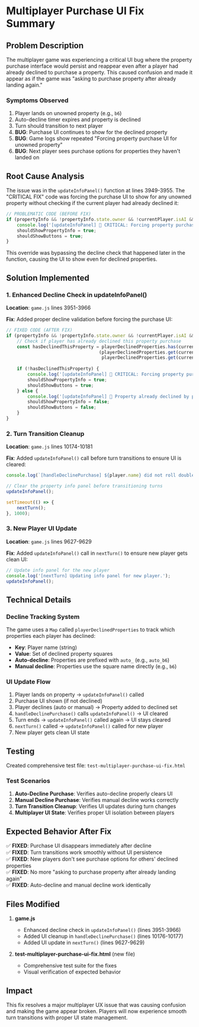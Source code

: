 # Multiplayer Purchase UI Fix Summary

## Problem Description

The multiplayer game was experiencing a critical UI bug where the property purchase interface would persist and reappear even after a player had already declined to purchase a property. This caused confusion and made it appear as if the game was "asking to purchase property after already landing again."

### Symptoms Observed

1. Player lands on unowned property (e.g., `b6`)
2. Auto-decline timer expires and property is declined
3. Turn should transition to next player
4. **BUG**: Purchase UI continues to show for the declined property
5. **BUG**: Game logs show repeated "Forcing property purchase UI for unowned property"
6. **BUG**: Next player sees purchase options for properties they haven't landed on

## Root Cause Analysis

The issue was in the `updateInfoPanel()` function at lines 3949-3955. The "CRITICAL FIX" code was forcing the purchase UI to show for any unowned property without checking if the current player had already declined it:

```javascript
// PROBLEMATIC CODE (BEFORE FIX)
if (propertyInfo && !propertyInfo.state.owner && !currentPlayer.isAI && isMyTurn) {
    console.log('[updateInfoPanel] 🚨 CRITICAL: Forcing property purchase UI for unowned property');
    shouldShowPropertyInfo = true;
    shouldShowButtons = true;
}
```

This override was bypassing the decline check that happened later in the function, causing the UI to show even for declined properties.

## Solution Implemented

### 1. Enhanced Decline Check in updateInfoPanel()

**Location**: `game.js` lines 3951-3966

**Fix**: Added proper decline validation before forcing the purchase UI:

```javascript
// FIXED CODE (AFTER FIX)
if (propertyInfo && !propertyInfo.state.owner && !currentPlayer.isAI && isMyTurn) {
    // Check if player has already declined this property purchase
    const hasDeclinedThisProperty = playerDeclinedProperties.has(currentPlayer.name) && 
                                   (playerDeclinedProperties.get(currentPlayer.name).has(propertyInfo.square) ||
                                    playerDeclinedProperties.get(currentPlayer.name).has(`auto_${propertyInfo.square}`));
    
    if (!hasDeclinedThisProperty) {
        console.log('[updateInfoPanel] 🚨 CRITICAL: Forcing property purchase UI for unowned property');
        shouldShowPropertyInfo = true;
        shouldShowButtons = true;
    } else {
        console.log('[updateInfoPanel] 🚫 Property already declined by player - not showing purchase UI');
        shouldShowPropertyInfo = false;
        shouldShowButtons = false;
    }
}
```

### 2. Turn Transition Cleanup

**Location**: `game.js` lines 10174-10181

**Fix**: Added `updateInfoPanel()` call before turn transitions to ensure UI is cleared:

```javascript
console.log(`[handleDeclinePurchase] ${player.name} did not roll doubles. Turn ends. Calling nextTurn().`);

// Clear the property info panel before transitioning turns
updateInfoPanel();

setTimeout(() => {
    nextTurn();
}, 1000);
```

### 3. New Player UI Update

**Location**: `game.js` lines 9627-9629

**Fix**: Added `updateInfoPanel()` call in `nextTurn()` to ensure new player gets clean UI:

```javascript
// Update info panel for the new player
console.log('[nextTurn] Updating info panel for new player.');
updateInfoPanel();
```

## Technical Details

### Decline Tracking System

The game uses a `Map` called `playerDeclinedProperties` to track which properties each player has declined:

- **Key**: Player name (string)
- **Value**: Set of declined property squares
- **Auto-decline**: Properties are prefixed with `auto_` (e.g., `auto_b6`)
- **Manual decline**: Properties use the square name directly (e.g., `b6`)

### UI Update Flow

1. Player lands on property → `updateInfoPanel()` called
2. Purchase UI shown (if not declined)
3. Player declines (auto or manual) → Property added to declined set
4. `handleDeclinePurchase()` calls `updateInfoPanel()` → UI cleared
5. Turn ends → `updateInfoPanel()` called again → UI stays cleared
6. `nextTurn()` called → `updateInfoPanel()` called for new player
7. New player gets clean UI state

## Testing

Created comprehensive test file: `test-multiplayer-purchase-ui-fix.html`

### Test Scenarios

1. **Auto-Decline Purchase**: Verifies auto-decline properly clears UI
2. **Manual Decline Purchase**: Verifies manual decline works correctly  
3. **Turn Transition Cleanup**: Verifies UI updates during turn changes
4. **Multiplayer UI State**: Verifies proper UI isolation between players

## Expected Behavior After Fix

✅ **FIXED**: Purchase UI disappears immediately after decline  
✅ **FIXED**: Turn transitions work smoothly without UI persistence  
✅ **FIXED**: New players don't see purchase options for others' declined properties  
✅ **FIXED**: No more "asking to purchase property after already landing again"  
✅ **FIXED**: Auto-decline and manual decline work identically  

## Files Modified

1. **game.js**
   - Enhanced decline check in `updateInfoPanel()` (lines 3951-3966)
   - Added UI cleanup in `handleDeclinePurchase()` (lines 10176-10177)
   - Added UI update in `nextTurn()` (lines 9627-9629)

2. **test-multiplayer-purchase-ui-fix.html** (new file)
   - Comprehensive test suite for the fixes
   - Visual verification of expected behavior

## Impact

This fix resolves a major multiplayer UX issue that was causing confusion and making the game appear broken. Players will now experience smooth turn transitions with proper UI state management.

